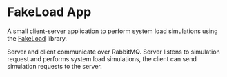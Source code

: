 # FakeLoad App
A small client-server application to perform system load simulations using the [FakeLoad](https://github.com/msigwart/fakeload) library.

Server and client communicate over RabbitMQ. Server listens to simulation request and performs system load simulations, the client can send simulation requests to the server.

